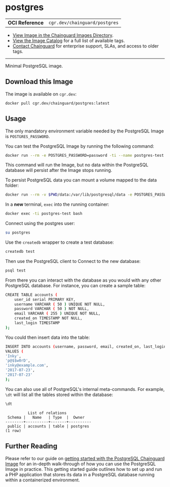 <!--monopod:start-->
# postgres
| | |
| - | - |
| **OCI Reference** | `cgr.dev/chainguard/postgres` |


* [View Image in the Chainguard Images Directory](https://images.chainguard.dev/directory/image/postgres/overview).
* [View the Image Catalog](https://console.chainguard.dev/images/catalog) for a full list of available tags.
* [Contact Chainguard](https://www.chainguard.dev/chainguard-images) for enterprise support, SLAs, and access to older tags.

---
<!--monopod:end-->

<!--overview:start-->
Minimal PostgreSQL image.
<!--overview:end-->

<!--getting:start-->
## Download this Image
The image is available on `cgr.dev`:

```
docker pull cgr.dev/chainguard/postgres:latest
```
<!--getting:end-->

<!--body:start-->
## Usage

The only mandatory environment variable needed by the PostgreSQL Image is `POSTGRES_PASSWORD`. 

You can test the PostgreSQL Image by running the following command:

```sh
docker run --rm -e POSTGRES_PASSWORD=password -ti --name postgres-test cgr.dev/chainguard/postgres:latest
```

This command will run the Image, but no data within the PostgreSQL database will persist after the Image stops running.

To persist PostgreSQL data you can mount a volume mapped to the data folder:

```sh
docker run --rm -v $PWD/data:/var/lib/postgresql/data -e POSTGRES_PASSWORD=password -ti --name postgres-test cgr.dev/chainguard/postgres:latest
```

In a __new__ terminal,  `exec` into the running container:

```sh
docker exec -ti postgres-test bash
```

Connect using the postgres user:

```sh
su postgres
```

Use the `createdb` wrapper to create a test database:

```sh
createdb test
```

Then use the PostgreSQL client to Connect to the new database: 

```sh
psql test
```

From there you can interact with the database as you would with any other PostgreSQL database. For instance, you can create a sample table:

```sh
CREATE TABLE accounts (
	user_id serial PRIMARY KEY,
	username VARCHAR ( 50 ) UNIQUE NOT NULL,
	password VARCHAR ( 50 ) NOT NULL,
	email VARCHAR ( 255 ) UNIQUE NOT NULL,
	created_on TIMESTAMP NOT NULL,
	last_login TIMESTAMP
);
```

You could then insert data into the table:

```sh
INSERT INTO accounts (username, password, email, created_on, last_login)
VALUES (
'Inky',
'p@$$w0rD',
'inky@example.com',
'2017-07-23',
'2017-07-23'
);
```

You can also use all of PostgreSQL's internal meta-commands. For example, `\dt` will list all the tables stored within the database:

```sh
\dt
```
```
          List of relations
 Schema |   Name   | Type  |  Owner
--------+----------+-------+----------
 public | accounts | table | postgres
(1 row)
```

## Further Reading

Please refer to our guide on [getting started with the PostgreSQL Chainguard Image](https://edu.chainguard.dev/chainguard/chainguard-images/getting-started/getting-started-postgres/) for an in-depth walk-through of how you can use the PostgreSQL Image in practice. This getting started guide outlines how to set up and run a PHP application that stores its data in a PostgreSQL database running within a containerized environment. 
<!--body:end-->
